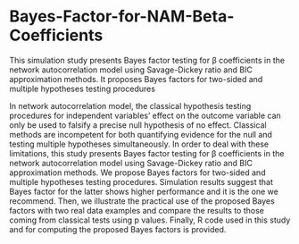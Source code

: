 # Bayes-Factor-for-NAM-Beta-Coefficients
This simulation study presents Bayes factor testing for β coefficients in the network autocorrelation model using Savage-Dickey ratio and BIC approximation methods. It proposes Bayes factors for two-sided and multiple hypotheses testing procedures



In network autocorrelation model, the classical hypothesis testing
procedures for independent variables’ effect on the outcome variable can
only be used to falsify a precise null hypothesis of no effect. Classical
methods are incompetent for both quantifying evidence for the null and
testing multiple hypotheses simultaneously. In order to deal with these
limitations, this study presents Bayes factor testing for β coefficients in
the network autocorrelation model using Savage-Dickey ratio and BIC
approximation methods. We propose Bayes factors for two-sided and
multiple hypotheses testing procedures. Simulation results suggest that
Bayes factor for the latter shows higher performance and it is the one we
recommend. Then, we illustrate the practical use of the proposed Bayes
factors with two real data examples and compare the results to those
coming from classical tests using p values. Finally, R code used in this
study and for computing the proposed Bayes factors is provided.
